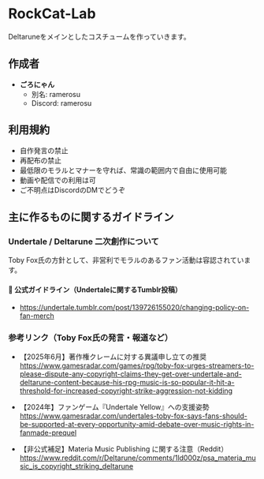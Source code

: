 # RockCat-Lab
Deltaruneをメインとしたコスチュームを作っていきます。

## 作成者
- **ごろにゃん**
  - 別名: ramerosu
  - Discord: ramerosu

## 利用規約
- 自作発言の禁止
- 再配布の禁止
- 最低限のモラルとマナーを守れば、常識の範囲内で自由に使用可能
- 動画や配信での利用は可
- ご不明点はDiscordのDMでどうぞ

## 主に作るものに関するガイドライン

### Undertale / Deltarune 二次創作について
Toby Fox氏の方針として、非営利でモラルのあるファン活動は容認されています。

#### 🔗 公式ガイドライン（Undertaleに関するTumblr投稿）
- https://undertale.tumblr.com/post/139726155020/changing-policy-on-fan-merch

### 参考リンク（Toby Fox氏の発言・報道など）
- 【2025年6月】著作権クレームに対する異議申し立ての推奨  
  https://www.gamesradar.com/games/rpg/toby-fox-urges-streamers-to-please-dispute-any-copyright-claims-they-get-over-undertale-and-deltarune-content-because-his-rpg-music-is-so-popular-it-hit-a-threshold-for-increased-copyright-strike-aggression-not-kidding

- 【2024年】ファンゲーム『Undertale Yellow』への支援姿勢  
  https://www.gamesradar.com/undertales-toby-fox-says-fans-should-be-supported-at-every-opportunity-amid-debate-over-music-rights-in-fanmade-prequel

- 【非公式補足】Materia Music Publishing に関する注意（Reddit）  
  https://www.reddit.com/r/Deltarune/comments/1ld000z/psa_materia_music_is_copyright_striking_deltarune
